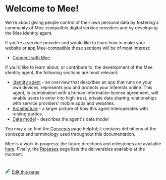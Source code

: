 # Welcome to Mee!

We're about giving people control of their own personal data by fostering a community of Mee-compatible digital service providers and by developing the Mee identity agent. 

If you're a service provider and would like to learn how to make your website or app Mee-compatible these sections will be of most interest:

- [Connect with Mee](./Connect_with_Mee.md)

If you'd like to learn about, or contribute to, the development of the Mee identity agent, the following sections are most relevant:

-  [Identity agent](./Identity_agent.md) - an overview that describes an app that runs on your own devices, represents you and protects your interests online. This agent, in combination with a human information license agreement, will enable users to enter into high-trust, private data sharing relationships with service providers' mobile apps and websites.
- [Architecture](Architecture.md) - a larger picture of how this agent interoperates with relying parties.
- [Data model](Data_model.md) - describes the agent's data model 

You may also find the [Concepts](Concepts.md) page helpful; it contains  definitions of the concepts and terminology used throughout this documentation.

Mee is a work in progress; the future directions and milestones are available [here](Roadmap.md). Finally, the [Releases](./Releases.md) page lists the deliverables available at the moment. 

#
[<p><img src="images/edit.svg" style="width: 15px;margin-right: 6px;text-color: #4F868E;" alt="Edit Page" />Edit this page</p>](https://github.com/MeeProject/docs/edit/develop/src/Welcome.md)

